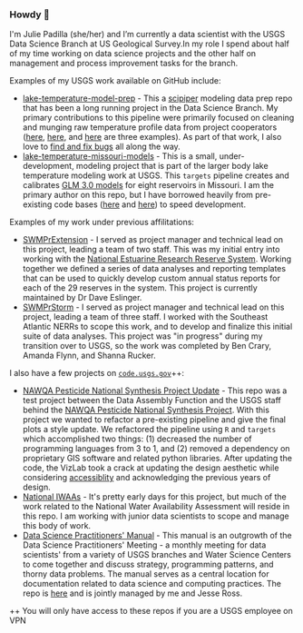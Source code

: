### Howdy 👋

I'm Julie Padilla (she/her) and I’m currently a data scientist with the USGS Data Science Branch at US Geological Survey.In my role I spend about half of my time working on data science projects and the other half on management and process improvement tasks for the branch.

Examples of my USGS work available on GitHub include:
* [lake-temperature-model-prep](https://github.com/usgs-r/lake-temperature-model-prep) - This a [scipiper](https://github.com/USGS-R/scipiper) modeling data prep repo that has been a long running project in the Data Science Branch. My primary contributions to this pipeline were primarily focused on cleaning and munging raw temperature profile data from project cooperators ([here](https://github.com/USGS-R/lake-temperature-model-prep/blob/main/7a_temp_coop_munge/src/data_parsers/parse_mo_usace.R), [here](https://github.com/USGS-R/lake-temperature-model-prep/blob/650df79facc23dc438f447fa305e69c0b15342c5/7a_temp_coop_munge/src/data_parsers/parse_missouri_files.R#L56-L75), and [here](https://github.com/USGS-R/lake-temperature-model-prep/blob/main/7a_temp_coop_munge/src/data_parsers/parse_norfork_files.R) are three examples). As part of that work, I also love to [find and fix bugs](https://github.com/USGS-R/lake-temperature-model-prep/issues?q=is%3Aissue+author%3Apadilla410+) all along the way.
* [lake-temperature-missouri-models](https://github.com/usgs-r/lake-temperature-missouri-models) - This is a small, under-development, modeling project that is part of the larger body lake temperature modeling work at USGS. This `targets` pipeline creates and calibrates [GLM 3.0 models](https://aed.see.uwa.edu.au/research/models/glm/) for eight reservoirs in Missouri. I am the primary author on this repo, but I have borrowed heavily from pre-existing code bases ([here](https://github.com/USGS-R/lake-temperature-process-models) and [here](https://github.com/USGS-R/lake-temperature-process-models-old)) to speed development.

Examples of my work under previous affilitations:
* [SWMPrExtension](https://github.com/NOAA-OCM/SWMPrExtension) - I served as project manager and technical lead on this project, leading a team of two staff. This was my initial entry into working with the [National Estuarine Research Reserve System](https://coast.noaa.gov/nerrs/). Working together we defined a series of data analyses and reporting templates that can be used to quickly develop custom annual status reports for each of the 29 reserves in the system. This project is currently maintained by Dr Dave Eslinger.
* [SWMPrStorm](https://github.com/StormStories/SWMPrStorm) - I served as project manager and technical lead on this project, leading a team of three staff. I worked with the Southeast Atlantic NERRs to scope this work, and to develop and finalize this initial suite of data analyses. This project was "in progress" during my transition over to USGS, so the work was completed by Ben Crary, Amanda Flynn, and Shanna Rucker.

I also have a few projects on [`code.usgs.gov`](https://code.usgs.gov/)++:
* [NAWQA Pesticide National Synthesis Project Update](https://code.usgs.gov/wma/iidd/pnsp-pipeline/) - This repo was a test project between the Data Assembly Function and the USGS staff behind the [NAWQA Pesticide National Synthesis Project](https://water.usgs.gov/nawqa/pnsp/usage/maps/show_map.php?year=2019&map=ATRAZINE&hilo=L&disp=Atrazine). With this project we wanted to refactor a pre-existing pipeline and give the final plots a style update. We refactored the pipeline using `R` and `targets` which accomplished two things: (1) decreased the number of programming languages from 3 to 1, and (2) removed a dependency on proprietary GIS software and related python libraries. After updating the code, the VizLab took a crack at updating the design aesthetic while considering [accessiblity](https://www.section508.gov/blog/Universal-Design-What-is-it/) and acknowledging the previous years of design.
* [National IWAAs](https://code.usgs.gov/wma/national-iwaas/NWAA) - It's pretty early days for this project, but much of the work related to the National Water Availability Assessment will reside in this repo. I am working with junior data scientists to scope and manage this body of work.
* [Data Science Practitioners' Manual](https://dsp-manual.wma.chs.usgs.gov/) - This manual is an outgrowth of the Data Science Practitioners' Meeting - a monthly meeting for data scientists' from a variety of USGS branches and Water Science Centers to come together and discuss strategy, programming patterns, and thorny data problems. The manual serves as a central location for documentation related to data science and computing practices. The repo is [here](https://code.usgs.gov/wma/wp/dsp-manual) and is jointly managed by me and Jesse Ross.

++ You will only have access to these repos if you are a USGS employee on VPN

